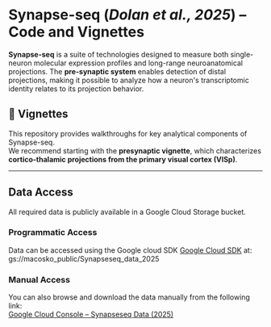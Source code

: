 # Synapse-seq (*Dolan et al., 2025*) – Code and Vignettes

**Synapse-seq** is a suite of technologies designed to measure both single-neuron molecular expression profiles and long-range neuroanatomical projections. The **pre-synaptic system** enables detection of distal projections, making it possible to analyze how a neuron's transcriptomic identity relates to its projection behavior.

## 📘 Vignettes

This repository provides walkthroughs for key analytical components of Synapse-seq.  
We recommend starting with the **presynaptic vignette**, which characterizes **cortico-thalamic projections from the primary visual cortex (VISp)**.

---

## Data Access

All required data is publicly available in a Google Cloud Storage bucket.

### Programmatic Access

Data can be accessed using the Google cloud SDK [Google Cloud SDK](https://cloud.google.com/sdk/docs/install-sdk) at:
gs://macosko_public/Synapseseq_data_2025

### Manual Access

You can also browse and download the data manually from the following link:  
[Google Cloud Console – Synapseseq Data (2025)](https://console.cloud.google.com/storage/browser/macosko_public/Synapseseq_data_2025)


